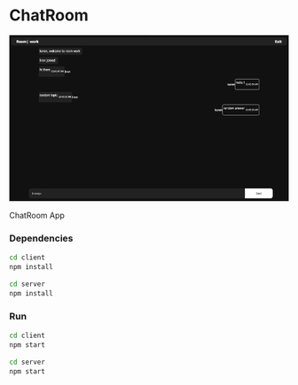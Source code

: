 # ChatRoom

<img src="./sample/example.png" height="300">

ChatRoom App 

### Dependencies
```bash
cd client
npm install
```
```bash
cd server
npm install
```

### Run 
```bash
cd client
npm start
```
```bash
cd server
npm start
```
